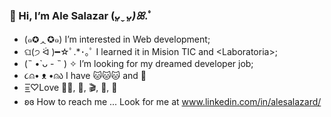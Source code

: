 
###  👋 Hi, I’m Ale Salazar  (*ᴗ͈ˬᴗ͈)ꕤ*.ﾟ

- (๑✪ᆺ✪๑) I’m interested in Web development;
- ଘ(੭ ᐛ )━☆ﾟ.*･｡ﾟ I learned it in Mision TIC and \<Laboratoria>;
- (˵ •̀ ᴗ - ˵ ) ✧ I’m looking for my dreamed developer job;
- ૮⍝• ᴥ •⍝ა I have :cat::cat::cat: and :dog:
- =͟͟͞♡Love 👩‍💻, :musical_score:, :clapper:, :book:, 🧶
- ʚɞ How to reach me ... Look for me at www.linkedin.com/in/alesalazard/
